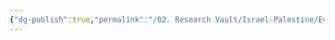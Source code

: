 ```yaml
---
{"dg-publish":true,"permalink":"/02. Research Vault/Israel-Palestine/Events/1967-1970 War of Attrition/","created":"2025-08-20T16:05:57.843-04:00","updated":"2025-08-21T16:56:40.426-04:00"}
---
```


